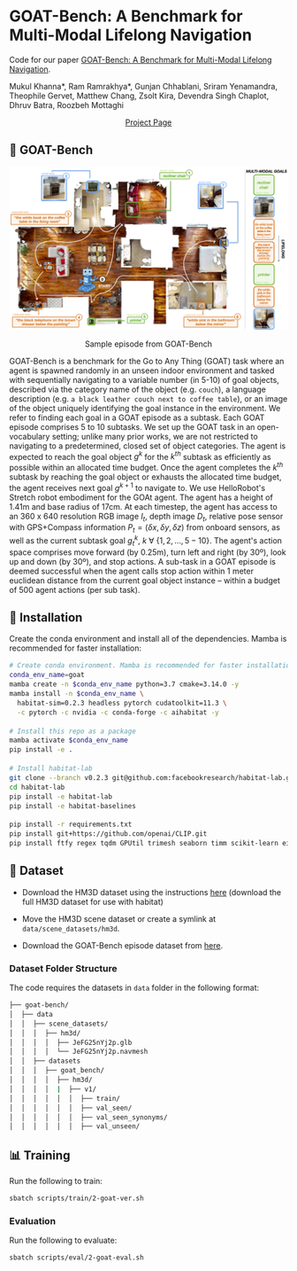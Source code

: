 # GOAT-Bench: A Benchmark for Multi-Modal Lifelong Navigation

Code for our paper [GOAT-Bench: A Benchmark for Multi-Modal Lifelong Navigation](as). 

Mukul Khanna*, Ram Ramrakhya*, Gunjan Chhablani, Sriram Yenamandra, Theophile Gervet, Matthew Chang, Zsolt Kira, Devendra Singh Chaplot, Dhruv Batra, Roozbeh Mottaghi

<p align="center">
    <a href="https://mukulkhanna.github.io/goat-bench/">Project Page</a>
</p>

## :robot: GOAT-Bench

<p align="center">
  <img src="imgs/teaser.jpg" width="700">
  <p align="center">Sample episode from GOAT-Bench</p>  
</p>


GOAT-Bench is a benchmark for the Go to Any Thing (GOAT) task where an agent is spawned randomly in an unseen indoor environment and tasked with sequentially navigating to a variable number (in 5-10) of goal objects, described via the category name of the object (e.g. `couch`), a language description (e.g. `a black leather couch next to coffee table`), or an image of the object uniquely identifying the goal instance in the environment. We refer to finding each goal in a GOAT episode as a subtask. Each GOAT episode comprises 5 to 10 subtasks. We set up the GOAT task in an open-vocabulary setting; unlike many prior works, we are not restricted to navigating to a predetermined, closed set of object categories. The agent is expected to reach the goal object $g^k$ for the $k^{th}$ subtask as efficiently as possible within an allocated time budget. Once the agent completes the $k^{th}$ subtask by reaching the goal object or exhausts the allocated time budget, the agent receives next goal $g^{k+1}$ to navigate to. We use HelloRobot's Stretch robot embodiment for the GOAt agent. The agent has a height of 1.41m and base radius of 17cm. At each timestep, the agent has access to an 360 x 640 resolution RGB image $I_t$, depth image $D_t$, relative pose sensor with GPS+Compass information $P_t = (\delta x, \delta y, \delta z)$ from onboard sensors, as well as the current subtask goal $g^{k}_t$, $k$  $\forall$ $\{1, 2,...,5-10\}$. The agent's action space comprises move forward (by 0.25m), turn left and right (by 30º), look up and down (by 30º), and stop actions. A sub-task in a GOAT episode is deemed successful when the agent calls stop action within 1 meter euclidean distance from the current goal object instance – within a budget of 500 agent actions (per sub task).


## :hammer: Installation

Create the conda environment and install all of the dependencies. Mamba is recommended for faster installation:
```bash
# Create conda environment. Mamba is recommended for faster installation.
conda_env_name=goat
mamba create -n $conda_env_name python=3.7 cmake=3.14.0 -y
mamba install -n $conda_env_name \
  habitat-sim=0.2.3 headless pytorch cudatoolkit=11.3 \
  -c pytorch -c nvidia -c conda-forge -c aihabitat -y

# Install this repo as a package
mamba activate $conda_env_name
pip install -e .

# Install habitat-lab
git clone --branch v0.2.3 git@github.com:facebookresearch/habitat-lab.git
cd habitat-lab
pip install -e habitat-lab
pip install -e habitat-baselines

pip install -r requirements.txt
pip install git+https://github.com/openai/CLIP.git
pip install ftfy regex tqdm GPUtil trimesh seaborn timm scikit-learn einops transformers
```


## :floppy_disk: Dataset

- Download the HM3D dataset using the instructions [here](https://github.com/facebookresearch/habitat-sim/blob/main/DATASETS.md#habitat-matterport-3d-research-dataset-hm3d) (download the full HM3D dataset for use with habitat)

- Move the HM3D scene dataset or create a symlink at `data/scene_datasets/hm3d`.

- Download the GOAT-Bench episode dataset from [here](https://drive.google.com/file/d/1N0UbpXK3v7oTphC4LoDqlNeMHbrwkbPe/view?usp=sharing).

### Dataset Folder Structure

The code requires the datasets in `data` folder in the following format:

  ```bash
  ├── goat-bench/
  │  ├── data
  │  │  ├── scene_datasets/
  │  │  │  ├── hm3d/
  │  │  │  │  ├── JeFG25nYj2p.glb
  │  │  │  │  └── JeFG25nYj2p.navmesh
  │  │  ├── datasets
  │  │  │  ├── goat_bench/
  │  │  │  │  ├── hm3d/
  │  │  │  │  |  ├── v1/
  │  │  │  │  │  │  ├── train/
  │  │  │  │  │  │  ├── val_seen/
  │  │  │  │  │  │  ├── val_seen_synonyms/
  │  │  │  │  │  │  ├── val_unseen/
  ```

## :bar_chart: Training

Run the following to train:
```bash
sbatch scripts/train/2-goat-ver.sh
```

### Evaluation

Run the following to evaluate:
```bash
sbatch scripts/eval/2-goat-eval.sh
```
